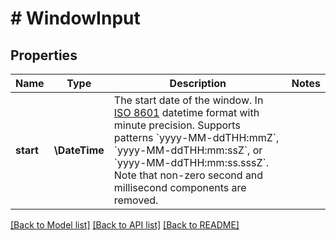 # # WindowInput

## Properties

Name | Type | Description | Notes
------------ | ------------- | ------------- | -------------
**start** | **\DateTime** | The start date of the window. In [ISO 8601](https://developer-docs.amazon.com/sp-api/docs/iso-8601) datetime format with minute precision. Supports patterns &#x60;yyyy-MM-ddTHH:mmZ&#x60;, &#x60;yyyy-MM-ddTHH:mm:ssZ&#x60;, or &#x60;yyyy-MM-ddTHH:mm:ss.sssZ&#x60;. Note that non-zero second and millisecond components are removed. |

[[Back to Model list]](../../README.md#models) [[Back to API list]](../../README.md#endpoints) [[Back to README]](../../README.md)
